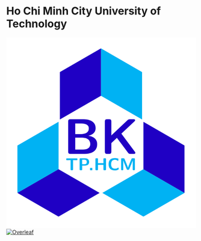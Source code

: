 # Ho Chi Minh City University of Technology

![HCMCUT](HCMCUT.png)
[![Overleaf](https://img.shields.io/badge/View_on_Overleaf-028526?logo=overleaf&labelColor=white)](https://www.overleaf.com/read/hjfzrsmmvfjt)
